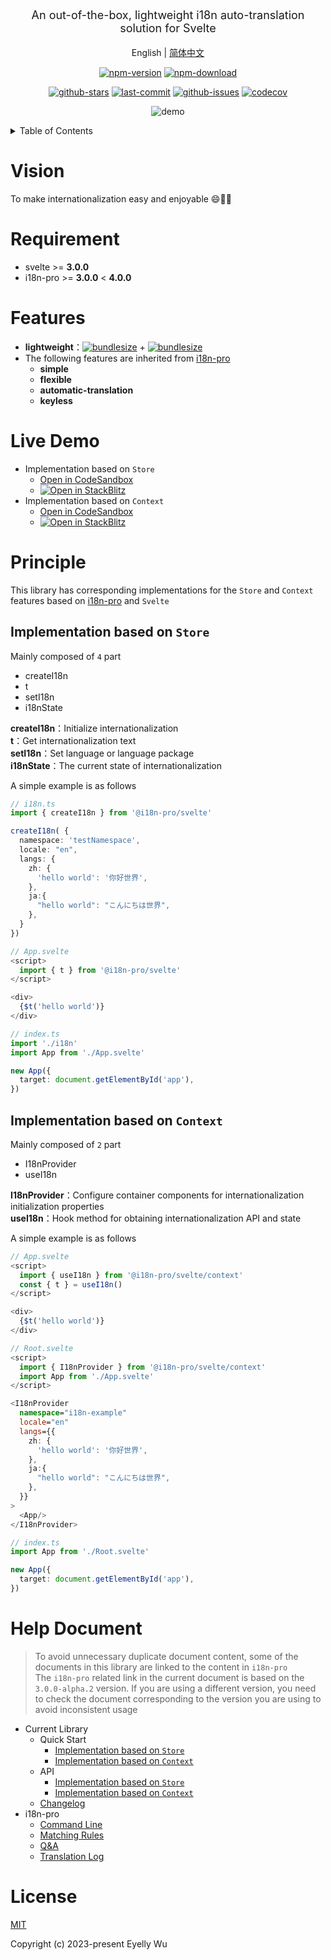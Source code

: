 <div align="center">
  <p style="font-size: 18px;">An out-of-the-box, lightweight i18n auto-translation solution for Svelte</p>

English | [简体中文](https://github.com/i18n-pro/svelte/blob/v2.0.0-alpha.0/README_zh-CN.md)



[![npm-version](https://img.shields.io/npm/v/@i18n-pro/svelte.svg?style=flat-square "npm-version")](https://www.npmjs.com/package/@i18n-pro/svelte "npm")
[![npm-download](https://img.shields.io/npm/dm/@i18n-pro/svelte "npm-download")](https://www.npmjs.com/package/@i18n-pro/svelte "npm")

[![github-stars](https://img.shields.io/github/stars/i18n-pro/svelte?style=social "github-stars")](https://github.com/i18n-pro/svelte/stargazers "github-stars")
[![last-commit](https://img.shields.io/github/last-commit/i18n-pro/svelte/main "last-commit")](https://github.com/i18n-pro/svelte/commits/main "last-commit")
[![github-issues](https://img.shields.io/github/issues-raw/i18n-pro/svelte "github-issues")](https://github.com/i18n-pro/svelte/issues "github-issues")
[![codecov](https://codecov.io/gh/i18n-pro/svelte/branch/main/graph/badge.svg?token=0F80N8BAZ0 "codecov")](https://codecov.io/gh/i18n-pro/svelte "codecov")

![demo](https://s3.bmp.ovh/imgs/2025/07/11/f4158e232580e524.gif)

</div>
<details >
  <summary>Table of Contents</summary>

  [Vision](#vision)<br/>
  [Requirement](#requirement)<br/>
  [Features](#features)<br/>
  [Live Demo](#live-demo)<br/>
  [Principle](#principle)<br/>
  &emsp;&emsp;[Implementation based on  `Store` ](#implementation-based-on--store)<br/>
  &emsp;&emsp;[Implementation based on  `Context` ](#implementation-based-on--context)<br/>
  [License](#license)<br/>

</details>


# Vision
To make internationalization easy and enjoyable 😄💪🏻
# Requirement

* svelte >= **3.0.0**
* i18n-pro >= **3.0.0** < **4.0.0**


# Features

* **lightweight**：[![bundlesize](https://img.shields.io/bundlephobia/minzip/i18n-pro?color=brightgreen&style=plastic "i18n-pro-bundlesize")](https://bundlephobia.com/package/i18n-pro "i18n-pro-bundlesize") + [![bundlesize](https://img.shields.io/bundlephobia/minzip/@i18n-pro/svelte?color=brightgreen&style=plastic "bundlesize")](https://bundlephobia.com/package/@i18n-pro/svelte "bundlesize")
* The following features are inherited from  [i18n-pro](https://github.com/i18n-pro/core "i18n-pro") 
   * **simple**
   * **flexible**
   * **automatic-translation**
   * **keyless**


# Live Demo

* Implementation based on  `Store` 
   * [Open in CodeSandbox](https://codesandbox.io/p/github/i18n-pro/svelte-demo/main?file=README.md)
   * [![Open in StackBlitz](https://developer.stackblitz.com/img/open_in_stackblitz_small.svg "Open in StackBlitz")](https://stackblitz.com/github/i18n-pro/svelte-demo?file=README.md)
* Implementation based on  `Context` 
   * [Open in CodeSandbox](https://codesandbox.io/p/github/i18n-pro/svelte-demo/context?file=README.md)
   * [![Open in StackBlitz](https://developer.stackblitz.com/img/open_in_stackblitz_small.svg "Open in StackBlitz")](https://stackblitz.com/github/i18n-pro/svelte-demo/tree/context?file=README.md)


# Principle
This library has corresponding implementations for the  `Store`  and  `Context`  features based on  [i18n-pro](https://github.com/i18n-pro/core "i18n-pro")  and  `Svelte` 
## Implementation based on  `Store` 
Mainly composed of  `4`  part
* createI18n
* t
* setI18n
* i18nState



**createI18n**：Initialize internationalization<br />**t**：Get internationalization text<br />**setI18n**：Set language or language package<br />**i18nState**：The current state of internationalization



A simple example is as follows
```typescript
// i18n.ts
import { createI18n } from '@i18n-pro/svelte'

createI18n( {
  namespace: 'testNamespace',
  locale: "en",
  langs: {
    zh: {
      'hello world': '你好世界',
    },
    ja:{
      "hello world": "こんにちは世界",
    },
  }
})

// App.svelte
<script>
  import { t } from '@i18n-pro/svelte'
</script>

<div>
  {$t('hello world')}
</div>

// index.ts
import './i18n'
import App from './App.svelte'

new App({
  target: document.getElementById('app'),
})
```

## Implementation based on  `Context` 
Mainly composed of  `2`  part
* I18nProvider
* useI18n



**I18nProvider**：Configure container components for internationalization initialization properties<br />**useI18n**：Hook method for obtaining internationalization API and state



A simple example is as follows
```typescript svelte
// App.svelte
<script>
  import { useI18n } from '@i18n-pro/svelte/context'
  const { t } = useI18n()
</script>

<div>
  {$t('hello world')}
</div>

// Root.svelte
<script>
  import { I18nProvider } from '@i18n-pro/svelte/context'
  import App from './App.svelte'
</script>

<I18nProvider
  namespace="i18n-example"
  locale="en"
  langs={{
    zh: {
      'hello world': '你好世界',
    },
    ja:{
      "hello world": "こんにちは世界",
    },
  }}
>
  <App/>
</I18nProvider>

// index.ts
import App from './Root.svelte'

new App({
  target: document.getElementById('app'),
})
```

# Help Document

> To avoid unnecessary duplicate document content, some of the documents in this library are linked to the content in  `i18n-pro` <br/>
> The  `i18n-pro`  related link in the current document is based on the  `3.0.0-alpha.2`  version. If you are using a different version, you need to check the document corresponding to the version you are using to avoid inconsistent usage<br/>
* Current Library
   * Quick Start
      * [Implementation based on  `Store` ](https://github.com/i18n-pro/svelte/blob/v2.0.0-alpha.0/docs/dist/USAGE_STORE.md)
      * [Implementation based on  `Context` ](https://github.com/i18n-pro/svelte/blob/v2.0.0-alpha.0/docs/dist/USAGE_CONTEXT.md)
   * API
      * [Implementation based on  `Store` ](https://github.com/i18n-pro/svelte/blob/v2.0.0-alpha.0/docs/dist/API_STORE.md)
      * [Implementation based on  `Context` ](https://github.com/i18n-pro/svelte/blob/v2.0.0-alpha.0/docs/dist/API_CONTEXT.md)
   * [Changelog](https://github.com/i18n-pro/svelte/blob/v2.0.0-alpha.0/docs/dist/CHANGELOG.md)
* i18n-pro
   * [Command Line](https://github.com/i18n-pro/core/blob/v3.0.0-alpha.2/docs/dist/COMMAND_LINE.md)
   * [Matching Rules](https://github.com/i18n-pro/core/blob/v3.0.0-alpha.2/docs/dist/MATCH_RULE.md)
   * [Q&A](https://github.com/i18n-pro/core/blob/v3.0.0-alpha.2/docs/dist/Q&A.md)
   * [Translation Log](https://github.com/i18n-pro/core/blob/v3.0.0-alpha.2/docs/dist/OUTPUT_LOG.md)


# License
[MIT](./LICENSE)

Copyright (c) 2023-present Eyelly Wu